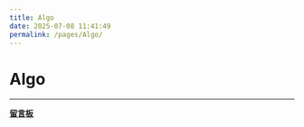 ```yaml
---
title: Algo
date: 2025-07-08 11:41:49
permalink: /pages/Algo/
---
```


# Algo


---

**[留言板](/message-board)** 